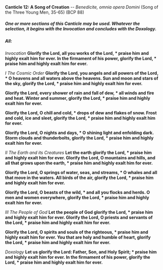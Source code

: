 **Canticle 12: A Song of Creation**  -- _Benedicite, omnia opera Domini_ (Song of the Three Young Men, 35-65) (BCP 88)
##### One or more sections of this Canticle may be used. Whatever the selection, it begins with the Invocation and concludes with the Doxology.

##### **All:**
_Invocation_
**Glorify the Lord, all you works of the Lord, \*
praise him and highly exalt him for ever.
In the firmament of his power, glorify the Lord, \*
praise him and highly exalt him for ever.**

_I The Cosmic Order_
**Glorify the Lord, you angels and all powers of the Lord, \*
O heavens and all waters above the heavens.
Sun and moon and stars of the sky, glorify the Lord, \*
praise him and highly exalt him for ever.**

**Glorify the Lord, every shower of rain and fall of dew, \*
all winds and fire and heat.
Winter and summer, glorify the Lord, \*
praise him and highly exalt him for ever.**

**Glorify the Lord, O chill and cold, \*
drops of dew and flakes of snow.
Frost and cold, ice and sleet, glorify the Lord, \*
praise him and highly exalt him for ever.**

**Glorify the Lord, O nights and days, \*
O shining light and enfolding dark.
Storm clouds and thunderbolts, glorify the Lord, \*
praise him and highly exalt him for ever.**

_II The Earth and its Creatures_
**Let the earth glorify the Lord, \*
praise him and highly exalt him for ever.
Glorify the Lord, O mountains and hills,
and all that grows upon the earth, \*
praise him and highly exalt him for ever.**

**Glorify the Lord, O springs of water, seas, and streams, \*
O whales and all that move in the waters.
All birds of the air, glorify the Lord, \*
praise him and highly exalt him for ever.**

**Glorify the Lord, O beasts of the wild, \*
and all you flocks and herds.
O men and women everywhere, glorify the Lord, \*
praise him and highly exalt him for ever.**

_III The People of God_
**Let the people of God glorify the Lord, \*
praise him and highly exalt him for ever.
Glorify the Lord, O priests and servants of the Lord, \*
praise him and highly exalt him for ever.**

**Glorify the Lord, O spirits and souls of the righteous, \*
praise him and highly exalt him for ever.
You that are holy and humble of heart, glorify the Lord, \*
praise him and highly exalt him for ever.**

_Doxology_
**Let us glorify the Lord: Father, Son, and Holy Spirit; \*
praise him and highly exalt him for ever.
In the firmament of his power, glorify the Lord, \*
praise him and highly exalt him for ever.**
